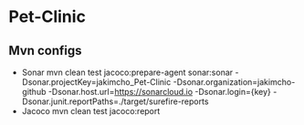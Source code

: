 # Pet-Clinic

## Mvn configs
- Sonar
mvn clean test jacoco:prepare-agent sonar:sonar -Dsonar.projectKey=jakimcho_Pet-Clinic -Dsonar.organization=jakimcho-github -Dsonar.host.url=https://sonarcloud.io -Dsonar.login={key} -Dsonar.junit.reportPaths=./target/surefire-reports
- Jacoco
mvn clean test jacoco:report